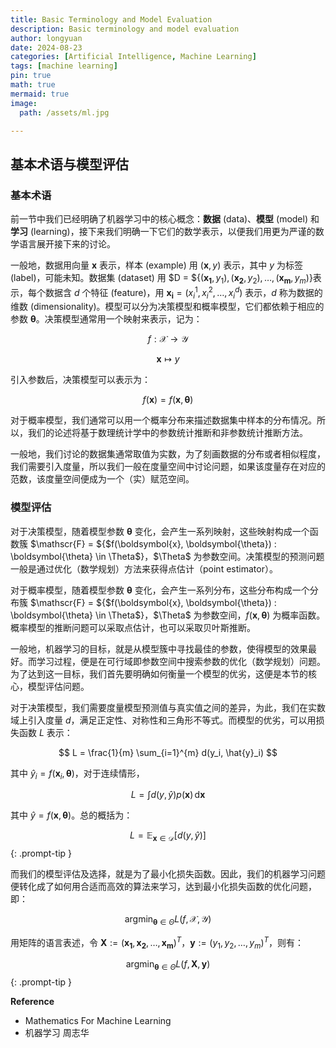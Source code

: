 ```yaml
---
title: Basic Terminology and Model Evaluation
description: Basic terminology and model evaluation
author: longyuan
date: 2024-08-23 
categories: [Artificial Intelligence, Machine Learning]
tags: [machine learning]
pin: true
math: true
mermaid: true
image:
  path: /assets/ml.jpg

---
```


## 基本术语与模型评估

### 基本术语

前一节中我们已经明确了机器学习中的核心概念：**数据** (data)、**模型** (model) 和 **学习** (learning)，接下来我们明确一下它们的数学表示，以便我们用更为严谨的数学语言展开接下来的讨论。

一般地，数据用向量 $\boldsymbol{x}$ 表示，样本 (example) 用 $(\boldsymbol{x}, y)$ 表示，其中 $y$ 为标签 (label)，可能未知。数据集 (dataset) 用 $D = ${$(\boldsymbol{x_1}, y_1), (\boldsymbol{x_2}, y_2), \ldots, (\boldsymbol{x_m}, y_m)$}表示，每个数据含 $d$ 个特征 (feature)，用 $\boldsymbol{x_i} = (x^1_i, x^2_i, \ldots, x^d_i)$ 表示，$d$ 称为数据的维数 (dimensionality)。模型可以分为决策模型和概率模型，它们都依赖于相应的参数 $\boldsymbol{\theta}$。决策模型通常用一个映射来表示，记为：

$$
f: \mathcal{X} \to \mathcal{Y}
$$

$$
\boldsymbol{x} \mapsto y
$$

引入参数后，决策模型可以表示为：

$$
f(\boldsymbol{x}) = f(\boldsymbol{x}, \boldsymbol{\theta})
$$

对于概率模型，我们通常可以用一个概率分布来描述数据集中样本的分布情况。所以，我们的论述将基于数理统计学中的参数统计推断和非参数统计推断方法。

一般地，我们讨论的数据集通常取值为实数，为了刻画数据的分布或者相似程度，我们需要引入度量，所以我们一般在度量空间中讨论问题，如果该度量存在对应的范数，该度量空间便成为一个（实）赋范空间。

### 模型评估

对于决策模型，随着模型参数 $\boldsymbol{\theta}$ 变化，会产生一系列映射，这些映射构成一个函数簇 $\mathscr{F} = ${$f(\boldsymbol{x}, \boldsymbol{\theta}) : \boldsymbol{\theta} \in \Theta$}，$\Theta$ 为参数空间。决策模型的预测问题一般是通过优化（数学规划）方法来获得点估计（point estimator）。

对于概率模型，随着模型参数 $\boldsymbol{\theta}$ 变化，会产生一系列分布，这些分布构成一个分布簇 $\mathscr{F} = ${$f(\boldsymbol{x}, \boldsymbol{\theta}) : \boldsymbol{\theta} \in \Theta$}，$\Theta$ 为参数空间，$f(\boldsymbol{x}, \boldsymbol{\theta})$ 为概率函数。概率模型的推断问题可以采取点估计，也可以采取贝叶斯推断。

一般地，机器学习的目标，就是从模型簇中寻找最佳的参数，使得模型的效果最好。而学习过程，便是在可行域即参数空间中搜索参数的优化（数学规划）问题。为了达到这一目标，我们首先要明确如何衡量一个模型的优劣，这便是本节的核心，模型评估问题。

对于决策模型，我们需要度量模型预测值与真实值之间的差异，为此，我们在实数域上引入度量 $d$，满足正定性、对称性和三角形不等式。而模型的优劣，可以用损失函数 $L$ 表示：

$$
L = \frac{1}{m} \sum_{i=1}^{m} d(y_i, \hat{y}_i)
$$

其中 $\hat{y}_i = f(\boldsymbol{x}_i, \boldsymbol{\theta})$，对于连续情形，

$$
L = \int d(y, \hat{y}) p(\boldsymbol{x}) \, \text{d}\boldsymbol{x}
$$

其中 $\hat{y} = f(\boldsymbol{x}, \boldsymbol{\theta})$。总的概括为：

>
$$
L = \mathbb{E}_{\boldsymbol{x} \in \mathcal{D}} [d(y, \hat{y})]
$$
{: .prompt-tip }

而我们的模型评估及选择，就是为了最小化损失函数。因此，我们的机器学习问题便转化成了如何用合适而高效的算法来学习，达到最小化损失函数的优化问题，即：

$$
\text{argmin}_{\boldsymbol{\theta} \in \Theta} L(f, \mathcal{X}, \mathcal{Y})
$$

用矩阵的语言表述，令 $\boldsymbol{X} := (\boldsymbol{x_1}, \boldsymbol{x_2}, \ldots, \boldsymbol{x_m})^T$，$\boldsymbol{y} := (y_1, y_2, \ldots, y_m)^T$，则有：

>
$$
\text{argmin}_{\boldsymbol{\theta} \in \Theta} L(f, \boldsymbol{X}, \boldsymbol{y})
$$
{: .prompt-tip }




**Reference**

* Mathematics For Machine Learning
* 机器学习 周志华
